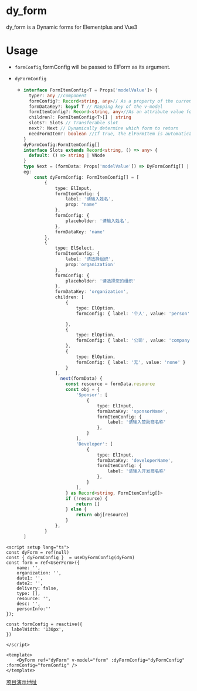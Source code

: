 # dy_form
dy_form is a Dynamic forms for Elementplus and Vue3

# Usage

* `formConfig`,formConfig will be passed to ElForm as its argument.

* `dyFormConfig`

  * ~~~ts
    interface FormItemConfig<T = Props['modelValue']> {
      type?: any //component 
      formConfig?: Record<string, any>// As a property of the current type component
      formDataKey?: keyof T // Mapping key of the v-model
      formItemConfig?: Record<string, any>//As an attribute value for ElFormItem
      children?: FormItemConfig<T>[] | string
      slots?: Slots // Transferable slot
      next?: Next // Dynamically determine which form to return
      needFormItem?: boolean //If true, the ElFormItem is automatically added to the item
    }
    dyFormConfig:FormItemConfig[]
    interface Slots extends Record<string, () => any> {
      default: () => string | VNode
    }
    type Next = (formData: Props['modelValue']) => DyFormConfig[] | DyFormConfig
    eg:
        const dyFormConfig: FormItemConfig[] = [
            {
                type: ElInput,
                formItemConfig: {
                    label: '请输入姓名',
                    prop: "name"
                },
                formConfig: {
                    placeholder: '请输入姓名',
                },
                formDataKey: 'name'
            },
            {
                type: ElSelect,
                formItemConfig: {
                    label: '请选择组织',
                    prop:'organization'
                },
                formConfig: {
                    placeholder: '请选择您的组织'
                },
                formDataKey: 'organization',
                children: [
                    {
                        type: ElOption,
                        formConfig: { label: '个人', value: 'person' },
    
                    },
                    {
                        type: ElOption,
                        formConfig: { label: '公司', value: 'company' }
                    },
                    {
                        type: ElOption,
                        formConfig: { label: '无', value: 'none' }
                    }
                ],
    			  next(formData) {
                    const resource = formData.resource
                    const obj = {
                        'Sponsor': [
                            {
                                type: ElInput,
                                formDataKey: 'sponsorName',
                                formItemConfig: {
                                    label: '请输入赞助商名称'
                                },
                            }
                        ],
                        'Developer': [
                            {
                                type: ElInput,
                                formDataKey: 'developerName',
                                formItemConfig: {
                                    label: '请输入开发商名称'
                                },
                            }
                        ],
                    } as Record<string, FormItemConfig[]>
                    if (!resource) {
                        return []
                    } else {
                        return obj[resource]
                    }
                },
            }      
    ]
    ~~~

~~~vue
<script setup lang="ts">
const dyForm = ref(null)
const { dyFormConfig }  = useDyFormConfig(dyForm)
const form = ref<UserForm>({
    name: '',
    organization: '',
    date1: '',
    date2: '',
    delivery: false,
    type: [],
    resource: '',
    desc: '',
    personInfo:''
});

const formConfig = reactive({
  labelWidth: '130px',
})

</script>

<template>
    <DyForm ref="dyForm" v-model="form" :dyFormConfig="dyFormConfig" :formConfig="formConfig" />
</template>
~~~

[项目演示地址](https://fancyfish.top/Vue/dyform.gif)